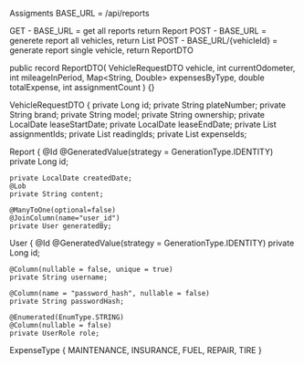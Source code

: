 Assigments
BASE_URL = /api/reports

GET - BASE_URL = get all reports return Report
POST - BASE_URL = generete report all vehicles, return List<ReportDTO>
POST - BASE_URL/{vehicleId} = generate report single vehicle, return ReportDTO


public record ReportDTO(
        VehicleRequestDTO vehicle,
        int currentOdometer,
        int mileageInPeriod,
        Map<String, Double> expensesByType,
        double totalExpense,
        int assignmentCount
) {}


VehicleRequestDTO {
    private Long id;
    private String plateNumber;
    private String brand;
    private String model;
    private String ownership;
    private LocalDate leaseStartDate;
    private LocalDate leaseEndDate;
    private List<Long> assignmentIds;
    private List<Long> readingIds;
    private List<Long> expenseIds;


Report {
    @Id
    @GeneratedValue(strategy = GenerationType.IDENTITY)
    private Long id;

    private LocalDate createdDate;
    @Lob
    private String content;

    @ManyToOne(optional=false)
    @JoinColumn(name="user_id")
    private User generatedBy;

User {
    @Id
    @GeneratedValue(strategy = GenerationType.IDENTITY)
    private Long id;

    @Column(nullable = false, unique = true)
    private String username;

    @Column(name = "password_hash", nullable = false)
    private String passwordHash;

    @Enumerated(EnumType.STRING)
    @Column(nullable = false)
    private UserRole role;


ExpenseType {
    MAINTENANCE,
    INSURANCE,
    FUEL,
    REPAIR,
    TIRE
}